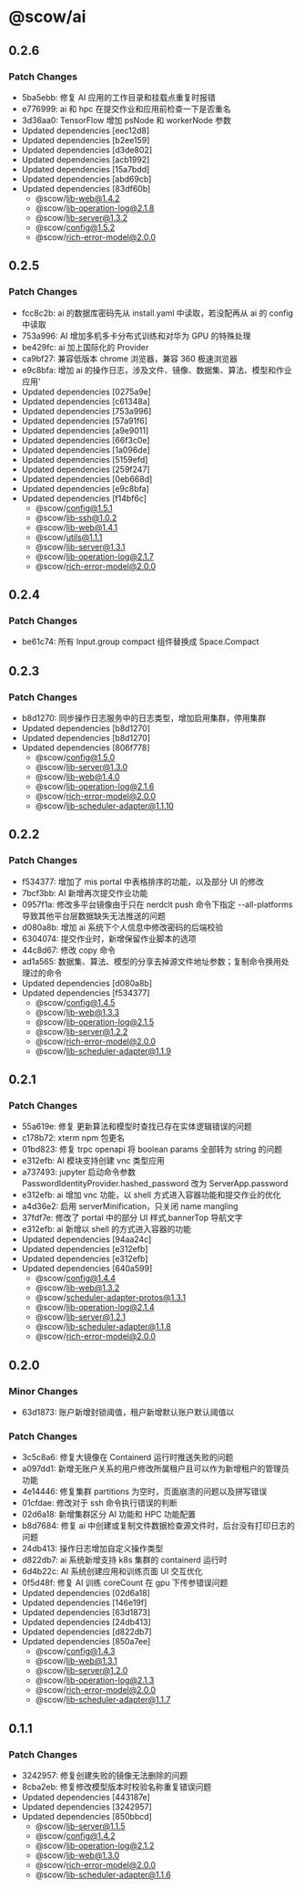 # @scow/ai

## 0.2.6

### Patch Changes

- 5ba5ebb: 修复 AI 应用的工作目录和挂载点重复时报错
- e776999: ai 和 hpc 在提交作业和应用前检查一下是否重名
- 3d36aa0: TensorFlow 增加 psNode 和 workerNode 参数
- Updated dependencies [eec12d8]
- Updated dependencies [b2ee159]
- Updated dependencies [d3de802]
- Updated dependencies [acb1992]
- Updated dependencies [15a7bdd]
- Updated dependencies [abd69cb]
- Updated dependencies [83df60b]
  - @scow/lib-web@1.4.2
  - @scow/lib-operation-log@2.1.8
  - @scow/lib-server@1.3.2
  - @scow/config@1.5.2
  - @scow/rich-error-model@2.0.0

## 0.2.5

### Patch Changes

- fcc8c2b: ai 的数据库密码先从 install.yaml 中读取，若没配再从 ai 的 config 中读取
- 753a996: AI 增加多机多卡分布式训练和对华为 GPU 的特殊处理
- be429fc: ai 加上国际化的 Provider
- ca9bf27: 兼容低版本 chrome 浏览器，兼容 360 极速浏览器
- e9c8bfa: 增加 ai 的操作日志，涉及文件、镜像、数据集、算法、模型和作业应用'
- Updated dependencies [0275a9e]
- Updated dependencies [c61348a]
- Updated dependencies [753a996]
- Updated dependencies [57a91f6]
- Updated dependencies [a9e9011]
- Updated dependencies [66f3c0e]
- Updated dependencies [1a096de]
- Updated dependencies [5159efd]
- Updated dependencies [259f247]
- Updated dependencies [0eb668d]
- Updated dependencies [e9c8bfa]
- Updated dependencies [f14bf6c]
  - @scow/config@1.5.1
  - @scow/lib-ssh@1.0.2
  - @scow/lib-web@1.4.1
  - @scow/utils@1.1.1
  - @scow/lib-server@1.3.1
  - @scow/lib-operation-log@2.1.7
  - @scow/rich-error-model@2.0.0

## 0.2.4

### Patch Changes

- be61c74: 所有 Input.group compact 组件替换成 Space.Compact

## 0.2.3

### Patch Changes

- b8d1270: 同步操作日志服务中的日志类型，增加启用集群，停用集群
- Updated dependencies [b8d1270]
- Updated dependencies [b8d1270]
- Updated dependencies [806f778]
  - @scow/config@1.5.0
  - @scow/lib-server@1.3.0
  - @scow/lib-web@1.4.0
  - @scow/lib-operation-log@2.1.6
  - @scow/rich-error-model@2.0.0
  - @scow/lib-scheduler-adapter@1.1.10

## 0.2.2

### Patch Changes

- f534377: 增加了 mis portal 中表格排序的功能，以及部分 UI 的修改
- 7bcf3bb: AI 新增再次提交作业功能
- 0957f1a: 修改多平台镜像由于只在 nerdclt push 命令下指定 --all-platforms 导致其他平台层数据缺失无法推送的问题
- d080a8b: 增加 ai 系统下个人信息中修改密码的后端校验
- 6304074: 提交作业时，新增保留作业脚本的选项
- 44c8d67: 修改 copy 命令
- ad1a565: 数据集、算法、模型的分享去掉源文件地址参数；复制命令换用处理过的命令
- Updated dependencies [d080a8b]
- Updated dependencies [f534377]
  - @scow/config@1.4.5
  - @scow/lib-web@1.3.3
  - @scow/lib-operation-log@2.1.5
  - @scow/lib-server@1.2.2
  - @scow/rich-error-model@2.0.0
  - @scow/lib-scheduler-adapter@1.1.9

## 0.2.1

### Patch Changes

- 55a619e: 修复 更新算法和模型时查找已存在实体逻辑错误的问题
- c178b72: xterm npm 包更名
- 01bd823: 修复 trpc openapi 将 boolean params 全部转为 string 的问题
- e312efb: AI 模块支持创建 vnc 类型应用
- a737493: jupyter 启动命令参数 PasswordIdentityProvider.hashed_password 改为 ServerApp.password
- e312efb: ai 增加 vnc 功能，以 shell 方式进入容器功能和提交作业的优化
- a4d36e2: 启用 serverMinification，只关闭 name mangling
- 37fdf7e: 修改了 portal 中的部分 UI 样式,bannerTop 导航文字
- e312efb: ai 新增以 shell 的方式进入容器的功能
- Updated dependencies [94aa24c]
- Updated dependencies [e312efb]
- Updated dependencies [e312efb]
- Updated dependencies [640a599]
  - @scow/config@1.4.4
  - @scow/lib-web@1.3.2
  - @scow/scheduler-adapter-protos@1.3.1
  - @scow/lib-operation-log@2.1.4
  - @scow/lib-server@1.2.1
  - @scow/lib-scheduler-adapter@1.1.8
  - @scow/rich-error-model@2.0.0

## 0.2.0

### Minor Changes

- 63d1873: 账户新增封锁阈值，租户新增默认账户默认阈值以

### Patch Changes

- 3c5c8a6: 修复大镜像在 Containerd 运行时推送失败的问题
- a097dd1: 新增无账户关系的用户修改所属租户且可以作为新增租户的管理员功能
- 4e14446: 修复集群 partitions 为空时，页面崩溃的问题以及拼写错误
- 01cfdae: 修改对于 ssh 命令执行错误的判断
- 02d6a18: 新增集群区分 AI 功能和 HPC 功能配置
- b8d7684: 修复 ai 中创建或复制文件数据检查源文件时，后台没有打印日志的问题
- 24db413: 操作日志增加自定义操作类型
- d822db7: ai 系统新增支持 k8s 集群的 containerd 运行时
- 6d4b22c: AI 系统创建应用和训练页面 UI 交互优化
- 0f5d48f: 修复 AI 训练 coreCount 在 gpu 下传参错误问题
- Updated dependencies [02d6a18]
- Updated dependencies [146e19f]
- Updated dependencies [63d1873]
- Updated dependencies [24db413]
- Updated dependencies [d822db7]
- Updated dependencies [850a7ee]
  - @scow/config@1.4.3
  - @scow/lib-web@1.3.1
  - @scow/lib-server@1.2.0
  - @scow/lib-operation-log@2.1.3
  - @scow/rich-error-model@2.0.0
  - @scow/lib-scheduler-adapter@1.1.7

## 0.1.1

### Patch Changes

- 3242957: 修复创建失败的镜像无法删除的问题
- 8cba2eb: 修复修改模型版本时校验名称重复错误问题
- Updated dependencies [443187e]
- Updated dependencies [3242957]
- Updated dependencies [850bbcd]
  - @scow/lib-server@1.1.5
  - @scow/config@1.4.2
  - @scow/lib-operation-log@2.1.2
  - @scow/lib-web@1.3.0
  - @scow/rich-error-model@2.0.0
  - @scow/lib-scheduler-adapter@1.1.6
